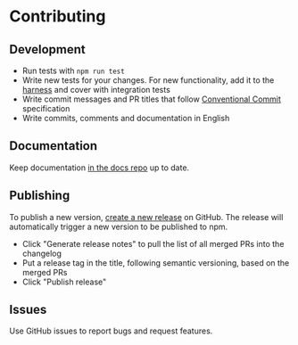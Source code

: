 # Contributing

## Development

- Run tests with `npm run test`
- Write new tests for your changes. For new functionality, add it to the [harness](tests/integration/harness) and cover with integration tests
- Write commit messages and PR titles that follow [Conventional Commit](https://www.conventionalcommits.org/en/v1.0.0/) specification
- Write commits, comments and documentation in English

## Documentation

Keep documentation [in the docs repo](https://github.com/nerestjs/docs) up to date.

## Publishing

To publish a new version, [create a new release](https://github.com/nerestjs/nerest/releases/new) on GitHub. The release will automatically trigger a new version to be published to npm.

- Click "Generate release notes" to pull the list of all merged PRs into the changelog
- Put a release tag in the title, following semantic versioning, based on the merged PRs
- Click "Publish release"

## Issues

Use GitHub issues to report bugs and request features.
